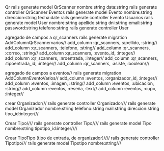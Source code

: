 Qr 
rails generate model QrScanner nombre:string data:string
rails generate controller QrScanner 
Eventos
rails generate model Evento nombre:string direccion:string fecha:date
rails generate controller Evento
Usuarios
rails generate model User nombre:string apellido:string dni:string email:string password:string telefono:string
rails generate controller User

agregado de campos a qr_scanners
rails generate migration AddColumnQrScannervarios//
    add_column :qr_scanners, :apellido, :string//
    add_column :qr_scanners, :telefono, :string//
    add_column :qr_scanners, :correo, :string//
    add_column :qr_scanners, :evento_id, :integer//
    add_column :qr_scanners, :nroentrada, :integer//
    add_column :qr_scanners, :tipoentrada_id, :integer//
    add_column :qr_scanners, :asiste, :boolean///

agregado de campos a eventos//
rails generate migration AddColumnEventoVarios//
    add_column :eventos, :organizador_id, :integer//
    add_column :eventos, :imagen, :string//
    add_column :eventos, :ubicacion, :string//
    add_column :eventos, :reseña, :text//
    add_column :eventos, :cupo, :integer//

crear Organizador///
    rails generate controller Organizador///
    rails generate model Organizador nombre:string telefono:string mail:string direccion:string tipo_id:integer///

Crear Tipo////
    rails generate controller Tipo////
    rails generate model Tipo nombre:string tipotipo_id:integer////

Crear TipoTipo (tipo de entrada, de organizador)////
    rails generate controller Tipotipo///
    rails generate model Tipotipo nombre:string///

